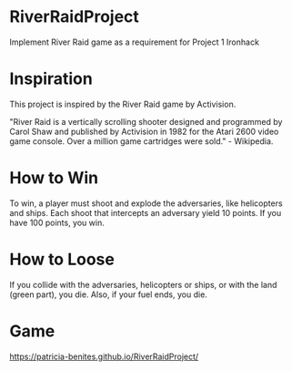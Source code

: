 # RiverRaidProject
Implement River Raid game as a requirement for Project 1 Ironhack

# Inspiration
 This project is inspired by the River Raid game by Activision.

 "River Raid is a vertically scrolling shooter designed and programmed by Carol Shaw and published by Activision in 1982 for the Atari 2600 video game console. Over a million game cartridges were sold."  - Wikipedia.

 # How to Win

 To win, a player must shoot and explode the adversaries, like helicopters and ships. Each shoot that intercepts an adversary yield 10 points. If you have 100 points, you win.


 # How to Loose

 If you collide with the adversaries, helicopters or ships, or with the land (green part), you die. Also, if your fuel ends, you die.

# Game

https://patricia-benites.github.io/RiverRaidProject/
